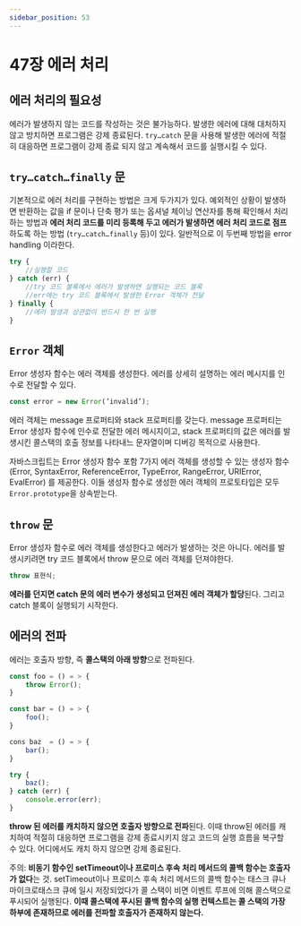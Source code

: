 ```yaml
---
sidebar_position: 53
---
```

# 47장 에러 처리

## 에러 처리의 필요성

에러가 발생하지 않는 코드를 작성하는 것은 불가능하다. 발생한 에러에 대해 대처하지 않고 방치하면 프로그램은 강제 종료된다.
```try…catch``` 문을 사용해 발생한 에러에 적절히 대응하면 프로그램이 강제 종료 되지 않고 계속해서 코드를 실행시킬 수 있다.

## ```try…catch…finally``` 문

기본적으로 에러 처리를 구현하는 방법은 크게 두가지가 있다. 예외적인 상황이 발생하면 반환하는 값을 if 문이나 단축 평가 또는 옵셔널 체이닝 연산자를 통해 확인해서 처리하는 방법과 **에러 처리 코드를 미리 등록해 두고 에러가 발생하면 에러 처리 코드로 점프**하도록 하는 방법 (```try…catch…finally``` 등)이 있다. 일반적으로 이 두번째 방법을 error handling 이라한다.

```jsx
try {
	//실행할 코드 
} catch (err) {
	//try 코드 블록에서 에러가 발생하면 실행되는 코드 블록
	//err에는 try 코드 블록에서 발생한 Error 객체가 전달
} finally {
	//에러 발생과 상관없이 반드시 한 번 실행
}
```

## ```Error``` 객체

Error 생성자 함수는 에러 객체를 생성한다. 에러를 상세히 설명하는 에러 메시지를 인수로 전달할 수 있다.

```jsx
const error = new Error(’invalid’);
```

에러 객체는 message 프로퍼티와 stack 프로퍼티를 갖는다. message 프로퍼티는 Error 생성자 함수에 인수로 전달한 에러 메시지이고, stack 프로퍼티의 값은 에러를 발생시킨 콜스택의 호출 정보를 나타내느 문자열이며 디버깅 목적으로 사용한다.

자바스크립트는 Error 생성자 함수 포함 7가지 에러 객체를 생성할 수 있는 생성자 함수 (Error, SyntaxError, ReferenceError, TypeError, RangeError, URIError, EvalError) 를 제공한다. 이들 생성자 함수로 생성한 에러 객체의 프로토타입은 모두 ```Error.prototype```을 상속받는다.

## ```throw``` 문

Error 생성자 함수로 에러 객체를 생성한다고 에러가 발생하는 것은 아니다. 에러를 발생시키려면 try 코드 블록에서 throw 문으로 에러 객체를 던져야한다.

```jsx
throw 표현식;
```

**에러를 던지면 catch 문의 에러 변수가 생성되고 던져진 에러 객체가 할당**된다. 그리고 catch 블록이 실행되기 시작한다.

## 에러의 전파

에러는 호출자 방향, 즉 **콜스택의 아래 방향**으로 전파된다.

```jsx
const foo = () = > {
	throw Error();
}

const bar = () = > {
	foo();
}

cons baz  = () = > {
	bar();
}

try {
	baz();
} catch (err) {
	console.error(err);
}
```

**throw 된 에러를 캐치하지 않으면 호출자 방향으로 전파**된다. 이때 throw된 에러를 캐치하여 적절히 대응하면 프로그램을 강제 종료시키지 않고 코드의 실행 흐름을 복구할 수 있다. 어디에서도 캐치 하지 않으면 강제 종료된다.

주의: **비동기 함수인 setTimeout이나 프로미스 후속 처리 메서드의 콜백 함수는 호출자가 없다**는 것. setTimeout이나 프로미스 후속 처리 메서드의 콜백 함수는 태스크 큐나 마이크로태스크 큐에 일시 저장되었다가 콜 스택이 비면 이벤트 루프에 의해 콜스택으로 푸시되어 실행된다. **이때 콜스택에 푸시된 콜백 함수의 실행 컨텍스트는 콜 스택의 가장 하부에 존재하므로 에러를 전파할 호출자가 존재하지 않는다.**
